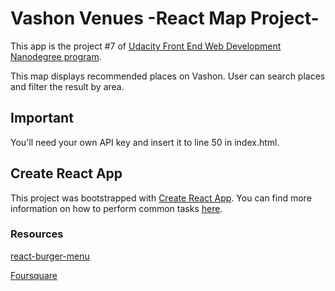 # Vashon Venues -React Map Project-

This app is the project #7 of [Udacity Front End Web Development Nanodegree program](https://www.udacity.com/course/front-end-web-developer-nanodegree--nd001).

This map displays recommended places on Vashon. User can search places and filter the result by area.
<!--
## TL;DR
 TODO: 後で書き直す　
To get it installed and launched:

* install all project dependencies with 
```
`npm install`
```
* start the development server with 
```
`npm start`
```

* You'll be able to access the app at localhost:3000
-->

## Important
<!-- TODO: ライン番号書き直す -->
You'll need your own API key and insert it to line 50 in index.html.

## Create React App

This project was bootstrapped with [Create React App](https://github.com/facebookincubator/create-react-app). You can find more information on how to perform common tasks [here](https://github.com/facebookincubator/create-react-app/blob/master/packages/react-scripts/template/README.md).

### Resources
[react-burger-menu](https://github.com/negomi/react-burger-menu)

[Foursquare](https://foursquare.com/)

